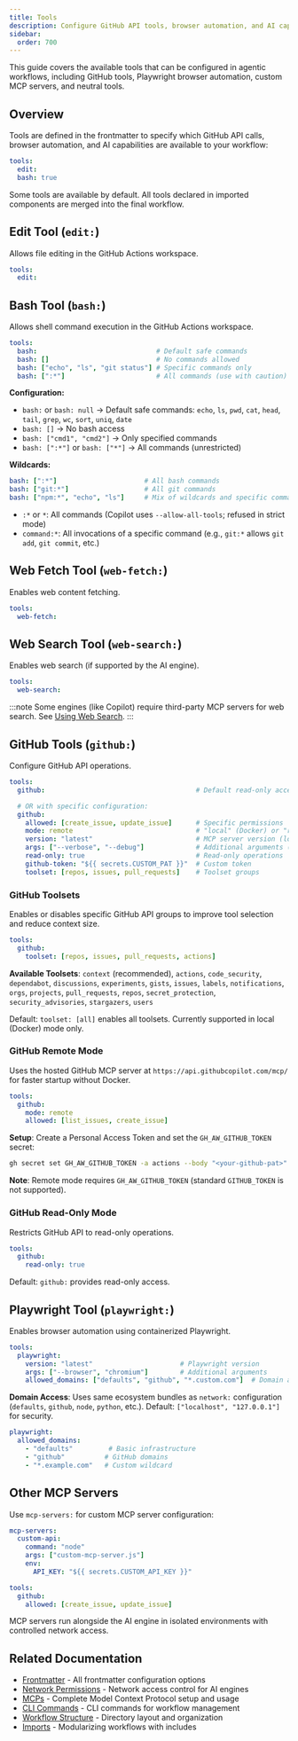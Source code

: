 ```yaml
---
title: Tools
description: Configure GitHub API tools, browser automation, and AI capabilities available to your agentic workflows, including GitHub tools, Playwright, and custom MCP servers.
sidebar:
  order: 700
---
```


This guide covers the available tools that can be configured in agentic workflows, including GitHub tools, Playwright browser automation, custom MCP servers, and neutral tools.

## Overview

Tools are defined in the frontmatter to specify which GitHub API calls, browser automation, and AI capabilities are available to your workflow:

```yaml
tools:
  edit:
  bash: true
```

Some tools are available by default. All tools declared in imported components are merged into the final workflow.

## Edit Tool (`edit:`)

Allows file editing in the GitHub Actions workspace.

```yaml
tools:
  edit:
```

## Bash Tool (`bash:`)

Allows shell command execution in the GitHub Actions workspace.

```yaml
tools:
  bash:                              # Default safe commands
  bash: []                           # No commands allowed
  bash: ["echo", "ls", "git status"] # Specific commands only
  bash: [":*"]                       # All commands (use with caution)
```

**Configuration:**

- `bash:` or `bash: null` → Default safe commands: `echo`, `ls`, `pwd`, `cat`, `head`, `tail`, `grep`, `wc`, `sort`, `uniq`, `date`
- `bash: []` → No bash access
- `bash: ["cmd1", "cmd2"]` → Only specified commands
- `bash: [":*"]` or `bash: ["*"]` → All commands (unrestricted)

**Wildcards:**

```yaml
bash: [":*"]                      # All bash commands
bash: ["git:*"]                   # All git commands
bash: ["npm:*", "echo", "ls"]     # Mix of wildcards and specific commands
```

- `:*` or `*`: All commands (Copilot uses `--allow-all-tools`; refused in strict mode)
- `command:*`: All invocations of a specific command (e.g., `git:*` allows `git add`, `git commit`, etc.)

## Web Fetch Tool (`web-fetch:`)

Enables web content fetching.

```yaml
tools:
  web-fetch:
```

## Web Search Tool (`web-search:`)

Enables web search (if supported by the AI engine).

```yaml
tools:
  web-search:
```

:::note
Some engines (like Copilot) require third-party MCP servers for web search. See [Using Web Search](/gh-aw/guides/web-search/).
:::

## GitHub Tools (`github:`)

Configure GitHub API operations.

```yaml
tools:
  github:                                      # Default read-only access

  # OR with specific configuration:
  github:
    allowed: [create_issue, update_issue]      # Specific permissions
    mode: remote                               # "local" (Docker) or "remote" (hosted)
    version: "latest"                          # MCP server version (local only)
    args: ["--verbose", "--debug"]             # Additional arguments (local only)
    read-only: true                            # Read-only operations
    github-token: "${{ secrets.CUSTOM_PAT }}"  # Custom token
    toolset: [repos, issues, pull_requests]    # Toolset groups
```

### GitHub Toolsets

Enables or disables specific GitHub API groups to improve tool selection and reduce context size.

```yaml
tools:
  github:
    toolset: [repos, issues, pull_requests, actions]
```

**Available Toolsets**: `context` (recommended), `actions`, `code_security`, `dependabot`, `discussions`, `experiments`, `gists`, `issues`, `labels`, `notifications`, `orgs`, `projects`, `pull_requests`, `repos`, `secret_protection`, `security_advisories`, `stargazers`, `users`

Default: `toolset: [all]` enables all toolsets. Currently supported in local (Docker) mode only.

### GitHub Remote Mode

Uses the hosted GitHub MCP server at `https://api.githubcopilot.com/mcp/` for faster startup without Docker.

```yaml
tools:
  github:
    mode: remote
    allowed: [list_issues, create_issue]
```

**Setup**: Create a Personal Access Token and set the `GH_AW_GITHUB_TOKEN` secret:

```bash
gh secret set GH_AW_GITHUB_TOKEN -a actions --body "<your-github-pat>"
```

**Note**: Remote mode requires `GH_AW_GITHUB_TOKEN` (standard `GITHUB_TOKEN` is not supported).

### GitHub Read-Only Mode

Restricts GitHub API to read-only operations.

```yaml
tools:
  github:
    read-only: true
```

Default: `github:` provides read-only access.

## Playwright Tool (`playwright:`)

Enables browser automation using containerized Playwright.

```yaml
tools:
  playwright:
    version: "latest"                      # Playwright version
    args: ["--browser", "chromium"]        # Additional arguments
    allowed_domains: ["defaults", "github", "*.custom.com"]  # Domain access
```

**Domain Access**: Uses same ecosystem bundles as `network:` configuration (`defaults`, `github`, `node`, `python`, etc.). Default: `["localhost", "127.0.0.1"]` for security.

```yaml
playwright:
  allowed_domains:
    - "defaults"         # Basic infrastructure
    - "github"          # GitHub domains
    - "*.example.com"   # Custom wildcard
```

## Other MCP Servers

Use `mcp-servers:` for custom MCP server configuration:

```yaml
mcp-servers:
  custom-api:
    command: "node"
    args: ["custom-mcp-server.js"]
    env:
      API_KEY: "${{ secrets.CUSTOM_API_KEY }}"

tools:
  github:
    allowed: [create_issue, update_issue]
```

MCP servers run alongside the AI engine in isolated environments with controlled network access.

## Related Documentation

- [Frontmatter](/gh-aw/reference/frontmatter/) - All frontmatter configuration options
- [Network Permissions](/gh-aw/reference/network/) - Network access control for AI engines
- [MCPs](/gh-aw/guides/mcps/) - Complete Model Context Protocol setup and usage
- [CLI Commands](/gh-aw/tools/cli/) - CLI commands for workflow management
- [Workflow Structure](/gh-aw/reference/workflow-structure/) - Directory layout and organization
- [Imports](/gh-aw/reference/imports/) - Modularizing workflows with includes
